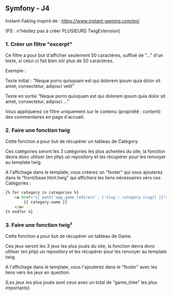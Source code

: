 
## Symfony - J4


Instant-Faking inspiré de : https://www.instant-gaming.com/en/


(PS : n'hésitez pas à créer PLUSIEURS TwigExtension)


### 1. Créer un filtre "excerpt"


Ce filtre a pour but d'afficher seulement 50 caractères, suffixé de "..." d'un texte, si celui-ci fait bien sûr plus de 50 caractères.


Exemple :


Texte initial :
"Neque porro quisquam est qui dolorem ipsum quia dolor sit amet, consectetur, adipisci velit"


Texte en sortie 
"Neque porro quisquam est qui dolorem ipsum quia dolor sit amet, consectetur, adipisci ..."


Vous appliquerez ce filtre uniquement sur le contenu (propriété : content) des commentaires en page d'accueil.


### 2. Faire une fonction twig


Cette fonction a pour but de récupérer un tableau de Category.


Ces catégories seront les 3 catégories les plus achetées du site, la fonction devra donc utiliser (en php) un repository et les récupérer pour les renvoyer au template twig.


A l'affichage dans le template, vous créerez un "footer" qui vous ajouterez dans le "front/base.html.twig" qui affichera les liens nécessaires vers ces Catégories :


```html
{% for category in categories %}
    <a href="{{ path('app_game_redirect', {'slug': category.slug}) }}">
        {{ category.name }}
    </a>
{% endfor %}
```


### 3. Faire une fonction twig²


Cette fonction a pour but de récupérer un tableau de Game.


Ces jeux seront les 3 jeux les plus joués du site, la fonction devra donc utiliser (en php) un repository et les récupérer pour les renvoyer au template twig.


A l'affichage dans le template, vous l'ajouterez dans le "footer" avec les liens vers les jeux en question.


(Les jeux les plus joués sont ceux avec un total de "game_time" les plus importants)
